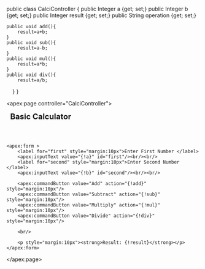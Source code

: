 public class CalciController {
    public Integer a {get; set;}
    public Integer b {get; set;}
    public Integer result {get; set;}
    public String operation {get; set;}
    
    public void add(){
        result=a+b;
    }
    public void sub(){
        result=a-b;
    }
    public void mul(){
        result=a*b;
    }
    public void div(){
        result=a/b;
    }
}


<apex:page controller="CalciController">
    <h1 style="margin:10px; font-size:20px">Basic Calculator</h1><br/><br/>

    <apex:form >
        <label for="first" style="margin:10px">Enter First Number </label>
        <apex:inputText value="{!a}" id="first"/><br/><br/>
        <label for="second" style="margin:10px">Enter Second Number </label>
        <apex:inputText value="{!b}" id="second"/><br/><br/>
        
        <apex:commandButton value="Add" action="{!add}" style="margin:10px"/>
        <apex:commandButton value="Subtract" action="{!sub}" style="margin:10px"/>
        <apex:commandButton value="Multiply" action="{!mul}" style="margin:10px"/>
        <apex:commandButton value="Divide" action="{!div}" style="margin:10px"/>

        <br/>

        <p style="margin:10px"><strong>Result: {!result}</strong></p>
    </apex:form>
</apex:page>
